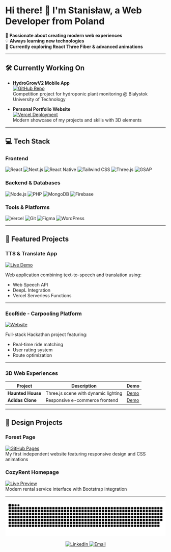 # Hi there! 👋 I'm Stanisław, a Web Developer from Poland

🚀 **Passionate about creating modern web experiences**  
💡 **Always learning new technologies**  
🌱 **Currently exploring React Three Fiber & advanced animations**

---

## 🛠️ Currently Working On

- **HydroGrowV2 Mobile App**  
  [![GitHub Repo](https://img.shields.io/badge/GitHub-Repo-lightgrey?style=flat-square&logo=github)](https://github.com/mikolajczykstanislaw/HydroGrowV2)  
  Competition project for hydroponic plant monitoring @ Bialystok University of Technology

- **Personal Portfolio Website**  
  [![Vercel Deployment](https://img.shields.io/badge/Vercel-Preview-black?style=flat-square&logo=vercel)](https://personal-website-amber-xi-15.vercel.app/)  
  Modern showcase of my projects and skills with 3D elements

---

## 💻 Tech Stack

### **Frontend**
![React](https://img.shields.io/badge/React-61DAFB?style=flat-square&logo=react&logoColor=black)
![Next.js](https://img.shields.io/badge/Next.js-000000?style=flat-square&logo=next.js)
![React Native](https://img.shields.io/badge/React_Native-20232A?style=flat-square&logo=react)
![Tailwind CSS](https://img.shields.io/badge/Tailwind_CSS-38B2AC?style=flat-square&logo=tailwind-css)
![Three.js](https://img.shields.io/badge/Three.js-000000?style=flat-square&logo=three.js)
![GSAP](https://img.shields.io/badge/GSAP-88CE02?style=flat-square&logo=greensock)

### **Backend & Databases**
![Node.js](https://img.shields.io/badge/Node.js-339933?style=flat-square&logo=node.js)
![PHP](https://img.shields.io/badge/PHP-777BB4?style=flat-square&logo=php)
![MongoDB](https://img.shields.io/badge/MongoDB-47A248?style=flat-square&logo=mongodb)
![Firebase](https://img.shields.io/badge/Firebase-FFCA28?style=flat-square&logo=firebase)

### **Tools & Platforms**
![Vercel](https://img.shields.io/badge/Vercel-000000?style=flat-square&logo=vercel)
![Git](https://img.shields.io/badge/Git-F05032?style=flat-square&logo=git)
![Figma](https://img.shields.io/badge/Figma-F24E1E?style=flat-square&logo=figma)
![WordPress](https://img.shields.io/badge/WordPress-21759B?style=flat-square&logo=wordpress)

---

## 🚀 Featured Projects

### **TTS & Translate App**
[![Live Demo](https://img.shields.io/badge/Live_Demo-000?style=for-the-badge&logo=vercel)](https://tts-translate-app-seven.vercel.app/)

Web application combining text-to-speech and translation using:
- Web Speech API
- DeepL Integration
- Vercel Serverless Functions

---

### **EcoRide - Carpooling Platform**
[![Website](https://img.shields.io/badge/Visit_Site-006400?style=for-the-badge)](https://ecoride.domalewscy.pl/)

Full-stack Hackathon project featuring:
- Real-time ride matching
- User rating system
- Route optimization

---

### **3D Web Experiences**
| Project | Description | Demo |
|---------|-------------|------|
| **Haunted House** | Three.js scene with dynamic lighting | [Demo](https://16-haunted-house-six.vercel.app/) |
| **Adidas Clone** | Responsive e-commerce frontend | [Demo](https://adidas-front-end.vercel.app/) |

---

## 🎨 Design Projects

### **Forest Page**
[![GitHub Pages](https://img.shields.io/badge/GitHub_Pages-222?style=flat-square&logo=github)](https://mikolajczykstanislaw.github.io/Forest-Page/)  
My first independent website featuring responsive design and CSS animations

### **CozyRent Homepage**
[![Live Preview](https://img.shields.io/badge/Preview-FF6B6B?style=flat-square)](https://mikolajczykstanislaw.github.io/CozyRent-HomePage/)  
Modern rental service interface with Bootstrap integration

---

<p align="center">
  <img src="https://raw.githubusercontent.com/mikolajczykstanislaw/mikolajczykstanislaw/output/github-snake.svg" alt="GitHub Contribution Snake" />
</p>

<p align="center">
  <a href="https://www.linkedin.com/in/yourprofile">
    <img src="https://img.shields.io/badge/LinkedIn-0077B5?style=for-the-badge&logo=linkedin&logoColor=white" alt="LinkedIn">
  </a>
  <a href="mailto:your.email@example.com">
    <img src="https://img.shields.io/badge/Email-D14836?style=for-the-badge&logo=gmail&logoColor=white" alt="Email">
  </a>
</p>
